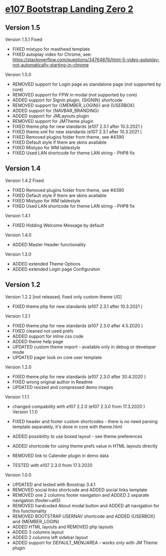 # [e107 Bootstrap Landing Zero 2](https://www.e107sk.com/)


## Version 1.5  


Version 1.5.1 Fixed

- FIXED mistypo for masthead template
- FIXED autoplay video for Chrome, see: https://stackoverflow.com/questions/34764876/html-5-video-autoplay-not-automatically-starting-in-chrome


Version 1.5.0

- REMOVED support for Login page as standalone page (not supported by core)
- REMOVED support for FPW in modal (not supported by core)
- ADDED support for Signin plugin, {SIGNIN} shortcode
- REMOVED support for {{MEMBER_LOGIN}} and {USERBOX}
- ADDED support for {NAVBAR_BRANDING}
- ADDED support for JMLayouts plugin
- REMOVED support for JMTheme plugin
- FIXED theme.php for new standards (e107 2.3.1 after 10.3.2021 )
- FIXED theme.xml for new standards (e107 2.3.1 after 10.3.2021 )
- FIXED Removed plugins folder from theme, see #4390
- FIXED Default style if there are skins available
- FIXED Mistypo for WM tablestyle
- FIXED Used LAN shortcode for theme LAN string - PHP8 fix


## Version 1.4 

Version 1.4.2 Fixed 

- FIXED Removed plugins folder from theme, see #4390
- FIXED Default style if there are skins available
- FIXED Mistypo for WM tablestyle
- FIXED Used LAN shortcode for theme LAN string - PHP8 fix

Version 1.4.1  

- FIXED Hidding Welcome Message by default

Version 1.4.0

- ADDED Master Header functionality

Version 1.3.0

- ADDED extended Theme Options 
- ADDED extended Login page Configuraton


## Version 1.2 

Version 1.2.2 [not released, fixed only custom theme UG]

- FIXED theme.php for new standards (e107 2.3.1 after 10.3.2021 )

Version 1.2.1

- FIXED theme.php for new standards (e107 2.3.0 after 4.5.2020 )
- FIXED cleaned not used prefs 
- ADDED support for inline css code
- ADDED theme help page
- UPDATED custom theme import - available only in debug or developer mode
- UPDATED pager look on core user template

Version 1.2.0

- FIXED theme.php for new standards (e107 2.3.0 after 30.4.2020 )
- FIXED wrong original author in Readme
- UPDATED resized and compressed demo images

Version 1.1.1

- changed compability with e107 2.2.0 (e107 2.3.0 from 17.3.2020 )
Version 1.1.0

- FIXED header and footer custom shortcodes - there is no need parsing template separately, it's done in core with theme.html
- ADDED possibility to use boxed layout - see theme preferences 
- ADDED shortcode for using theme prefs value in HTML layouts directly
- REMOVED link to Calender plugin in demo data 
- TESTED with e107 2.3.0 from 17.3.2020 


Version 1.0.0

- UPDATED and tested with Boostrap 3.4.1
- REMOVED social links shortcode and ADDED social links template
- REMOVED one 2 columns footer navigation and ADDED 2 separate navigation (footer+alt5)
- REMOVED hardcoded About modal button and ADDED alt navigation for this functionality
- REMOVED BOOTSTRAP USERNAV shortcode and ADDED  {USERBOX} and {MEMBER_LOGIN}
- ADDED HTML layouts and REMOVED php layouts
- ADDED 3 columns layout
- ADDED 2 columns left sidebar layout
- ADDED support for DEFAULT_MENUAREA - works only with JM Theme plugin







